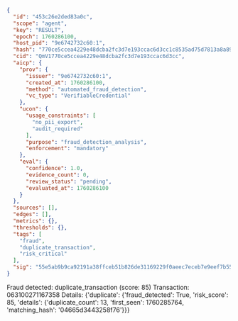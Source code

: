```json
{
  "id": "453c26e2ded83a0c",
  "scope": "agent",
  "key": "RESULT",
  "epoch": 1760286100,
  "host_pid": "9e6742732c60:1",
  "hash": "770ce5ccea4229e48dcba2fc3d7e193ccac6d3cc1c8535ad75d7813a8a893ee6",
  "cid": "QmV1770ce5ccea4229e48dcba2fc3d7e193ccac6d3cc",
  "aicp": {
    "prov": {
      "issuer": "9e6742732c60:1",
      "created_at": 1760286100,
      "method": "automated_fraud_detection",
      "vc_type": "VerifiableCredential"
    },
    "ucon": {
      "usage_constraints": [
        "no_pii_export",
        "audit_required"
      ],
      "purpose": "fraud_detection_analysis",
      "enforcement": "mandatory"
    },
    "eval": {
      "confidence": 1.0,
      "evidence_count": 0,
      "review_status": "pending",
      "evaluated_at": 1760286100
    }
  },
  "sources": [],
  "edges": [],
  "metrics": {},
  "thresholds": {},
  "tags": [
    "fraud",
    "duplicate_transaction",
    "risk_critical"
  ],
  "sig": "55e5ab9b9ca92191a38ffceb51b826de31169229f0aeec7eceb7e9eef7b55b65"
}
```

Fraud detected: duplicate_transaction (score: 85)
Transaction: 063100271167358
Details: {'duplicate': {'fraud_detected': True, 'risk_score': 85, 'details': {'duplicate_count': 13, 'first_seen': 1760285764, 'matching_hash': '04665d3443258f76'}}}